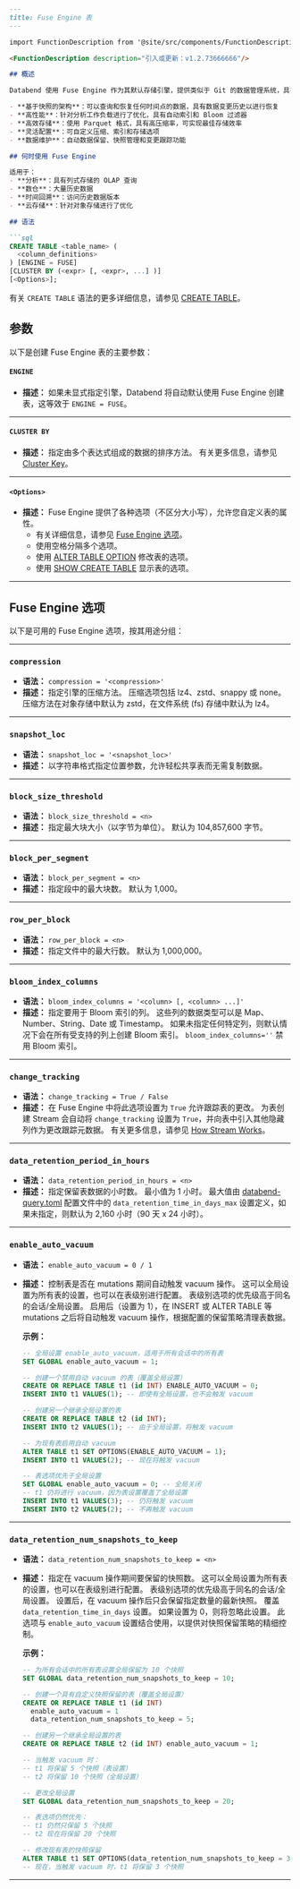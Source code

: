 ```md
---
title: Fuse Engine 表
---

import FunctionDescription from '@site/src/components/FunctionDescription';

<FunctionDescription description="引入或更新：v1.2.73666666"/>

## 概述

Databend 使用 Fuse Engine 作为其默认存储引擎，提供类似于 Git 的数据管理系统，具有以下特点：

- **基于快照的架构**：可以查询和恢复任何时间点的数据，具有数据变更历史以进行恢复
- **高性能**：针对分析工作负载进行了优化，具有自动索引和 Bloom 过滤器
- **高效存储**：使用 Parquet 格式，具有高压缩率，可实现最佳存储效率
- **灵活配置**：可自定义压缩、索引和存储选项
- **数据维护**：自动数据保留、快照管理和变更跟踪功能

## 何时使用 Fuse Engine

适用于：
- **分析**：具有列式存储的 OLAP 查询
- **数仓**：大量历史数据
- **时间回溯**：访问历史数据版本
- **云存储**：针对对象存储进行了优化

## 语法

```sql
CREATE TABLE <table_name> (
  <column_definitions>
) [ENGINE = FUSE]
[CLUSTER BY (<expr> [, <expr>, ...] )]
[<Options>];
```

有关 `CREATE TABLE` 语法的更多详细信息，请参见 [CREATE TABLE](../../10-sql-commands/00-ddl/01-table/10-ddl-create-table.md)。

## 参数

以下是创建 Fuse Engine 表的主要参数：

#### `ENGINE`
- **描述：**
  如果未显式指定引擎，Databend 将自动默认使用 Fuse Engine 创建表，这等效于 `ENGINE = FUSE`。

---

#### `CLUSTER BY`
- **描述：**
  指定由多个表达式组成的数据的排序方法。 有关更多信息，请参见 [Cluster Key](/guides/performance/cluster-key)。

---

#### `<Options>`
- **描述：**
  Fuse Engine 提供了各种选项（不区分大小写），允许您自定义表的属性。
  - 有关详细信息，请参见 [Fuse Engine 选项](#fuse-engine-options)。
  - 使用空格分隔多个选项。
  - 使用 [ALTER TABLE OPTION](../../10-sql-commands/00-ddl/01-table/90-alter-table-option.md) 修改表的选项。
  - 使用 [SHOW CREATE TABLE](../../10-sql-commands/00-ddl/01-table/show-create-table.md) 显示表的选项。

---

## Fuse Engine 选项

以下是可用的 Fuse Engine 选项，按其用途分组：

---

### `compression`
- **语法：**
  `compression = '<compression>'`
- **描述：**
  指定引擎的压缩方法。 压缩选项包括 lz4、zstd、snappy 或 none。 压缩方法在对象存储中默认为 zstd，在文件系统 (fs) 存储中默认为 lz4。

---

### `snapshot_loc`
- **语法：**
  `snapshot_loc = '<snapshot_loc>'`
- **描述：**
  以字符串格式指定位置参数，允许轻松共享表而无需复制数据。

---


### `block_size_threshold`
- **语法：**
  `block_size_threshold = <n>`
- **描述：**
  指定最大块大小（以字节为单位）。 默认为 104,857,600 字节。

---

### `block_per_segment`
- **语法：**
  `block_per_segment = <n>`
- **描述：**
  指定段中的最大块数。 默认为 1,000。

---

### `row_per_block`
- **语法：**
  `row_per_block = <n>`
- **描述：**
  指定文件中的最大行数。 默认为 1,000,000。

---

### `bloom_index_columns`
- **语法：**
  `bloom_index_columns = '<column> [, <column> ...]'`
- **描述：**
  指定要用于 Bloom 索引的列。 这些列的数据类型可以是 Map、Number、String、Date 或 Timestamp。 如果未指定任何特定列，则默认情况下会在所有受支持的列上创建 Bloom 索引。 `bloom_index_columns=''` 禁用 Bloom 索引。

---

### `change_tracking`
- **语法：**
  `change_tracking = True / False`
- **描述：**
  在 Fuse Engine 中将此选项设置为 `True` 允许跟踪表的更改。 为表创建 Stream 会自动将 `change_tracking` 设置为 `True`，并向表中引入其他隐藏列作为更改跟踪元数据。 有关更多信息，请参见 [How Stream Works](/guides/load-data/continuous-data-pipelines/stream#how-stream-works)。

---

### `data_retention_period_in_hours`
- **语法：**
  `data_retention_period_in_hours = <n>`
- **描述：**
  指定保留表数据的小时数。 最小值为 1 小时。 最大值由 [databend-query.toml](https://github.com/databendlabs/databend/blob/main/scripts/distribution/configs/databend-query.toml) 配置文件中的 `data_retention_time_in_days_max` 设置定义，如果未指定，则默认为 2,160 小时（90 天 x 24 小时）。

---

### `enable_auto_vacuum`
- **语法：**
  `enable_auto_vacuum = 0 / 1`
- **描述：**
  控制表是否在 mutations 期间自动触发 vacuum 操作。 这可以全局设置为所有表的设置，也可以在表级别进行配置。 表级别选项的优先级高于同名的会话/全局设置。 启用后（设置为 1），在 INSERT 或 ALTER TABLE 等 mutations 之后将自动触发 vacuum 操作，根据配置的保留策略清理表数据。

  **示例：**
  ```sql
  -- 全局设置 enable_auto_vacuum，适用于所有会话中的所有表
  SET GLOBAL enable_auto_vacuum = 1;
  
  -- 创建一个禁用自动 vacuum 的表（覆盖全局设置）
  CREATE OR REPLACE TABLE t1 (id INT) ENABLE_AUTO_VACUUM = 0;
  INSERT INTO t1 VALUES(1); -- 即使有全局设置，也不会触发 vacuum
  
  -- 创建另一个继承全局设置的表
  CREATE OR REPLACE TABLE t2 (id INT);
  INSERT INTO t2 VALUES(1); -- 由于全局设置，将触发 vacuum
  
  -- 为现有表启用自动 vacuum
  ALTER TABLE t1 SET OPTIONS(ENABLE_AUTO_VACUUM = 1);
  INSERT INTO t1 VALUES(2); -- 现在将触发 vacuum
  
  -- 表选项优先于全局设置
  SET GLOBAL enable_auto_vacuum = 0; -- 全局关闭
  -- t1 仍将进行 vacuum，因为表设置覆盖了全局设置
  INSERT INTO t1 VALUES(3); -- 仍将触发 vacuum
  INSERT INTO t2 VALUES(2); -- 不再触发 vacuum
  ```

---

### `data_retention_num_snapshots_to_keep`
- **语法：**
  `data_retention_num_snapshots_to_keep = <n>`
- **描述：**
  指定在 vacuum 操作期间要保留的快照数。 这可以全局设置为所有表的设置，也可以在表级别进行配置。 表级别选项的优先级高于同名的会话/全局设置。 设置后，在 vacuum 操作后只会保留指定数量的最新快照。 覆盖 `data_retention_time_in_days` 设置。 如果设置为 0，则将忽略此设置。 此选项与 `enable_auto_vacuum` 设置结合使用，以提供对快照保留策略的精细控制。
  
  **示例：**
  ```sql
  -- 为所有会话中的所有表设置全局保留为 10 个快照
  SET GLOBAL data_retention_num_snapshots_to_keep = 10;
  
  -- 创建一个具有自定义快照保留的表（覆盖全局设置）
  CREATE OR REPLACE TABLE t1 (id INT) 
    enable_auto_vacuum = 1
    data_retention_num_snapshots_to_keep = 5;
  
  -- 创建另一个继承全局设置的表
  CREATE OR REPLACE TABLE t2 (id INT) enable_auto_vacuum = 1;
  
  -- 当触发 vacuum 时：
  -- t1 将保留 5 个快照（表设置）
  -- t2 将保留 10 个快照（全局设置）
  
  -- 更改全局设置
  SET GLOBAL data_retention_num_snapshots_to_keep = 20;
  
  -- 表选项仍然优先：
  -- t1 仍然只保留 5 个快照
  -- t2 现在将保留 20 个快照
  
  -- 修改现有表的快照保留
  ALTER TABLE t1 SET OPTIONS(data_retention_num_snapshots_to_keep = 3);
  -- 现在，当触发 vacuum 时，t1 将保留 3 个快照
  ```

---
```